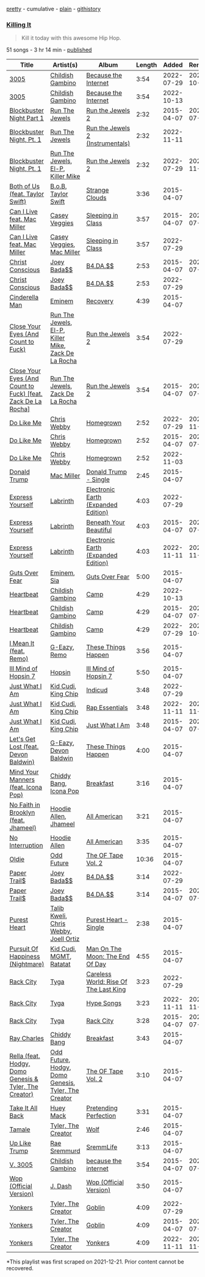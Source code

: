 [pretty](/playlists/pretty/37i9dQZF1DXea2M7iVhM3V.md) - cumulative - [plain](/playlists/plain/37i9dQZF1DXea2M7iVhM3V) - [githistory](https://github.githistory.xyz/mackorone/spotify-playlist-archive/blob/main/playlists/plain/37i9dQZF1DXea2M7iVhM3V)

### [Killing It](https://open.spotify.com/playlist/37i9dQZF1DXea2M7iVhM3V)

> Kill it today with this awesome Hip Hop.

51 songs - 3 hr 14 min - [published](https://open.spotify.com/playlist/5Q6IMDAfsGWBrdnbUcY7mG)

| Title | Artist(s) | Album | Length | Added | Removed |
|---|---|---|---|---|---|
| [3005](https://open.spotify.com/track/2ZltjIqztEpZtafc8w0I9t) | [Childish Gambino](https://open.spotify.com/artist/73sIBHcqh3Z3NyqHKZ7FOL) | [Because the Internet](https://open.spotify.com/album/4GNIhgEGXzWGAefgN5qjdU) | 3:54 | 2022-07-29 | 2022-10-13 |
| [3005](https://open.spotify.com/track/5cc9Zbfp9u10sfJeKZ3h16) | [Childish Gambino](https://open.spotify.com/artist/73sIBHcqh3Z3NyqHKZ7FOL) | [Because the Internet](https://open.spotify.com/album/62yjWIhnATHxPqGbgC9Lqr) | 3:54 | 2022-10-13 |  |
| [Blockbuster Night Part 1](https://open.spotify.com/track/2KxIMZDazuXN3yvPC6Kqwn) | [Run The Jewels](https://open.spotify.com/artist/4RnBFZRiMLRyZy0AzzTg2C) | [Run the Jewels 2](https://open.spotify.com/album/2lPYlP4eumsjz6LBG8GCbG) | 2:32 | 2015-04-07 | 2022-07-29 |
| [Blockbuster Night, Pt\. 1](https://open.spotify.com/track/5l8Yx15PGe6b5JYUusmbCl) | [Run The Jewels](https://open.spotify.com/artist/4RnBFZRiMLRyZy0AzzTg2C) | [Run the Jewels 2 \(Instrumentals\)](https://open.spotify.com/album/2nEgrwFRPKoYG3TNwLd2Sf) | 2:32 | 2022-11-11 |  |
| [Blockbuster Night, Pt\. 1](https://open.spotify.com/track/1AESnzWt4iMrEPGG7TjXAa) | [Run The Jewels](https://open.spotify.com/artist/4RnBFZRiMLRyZy0AzzTg2C), [El\-P](https://open.spotify.com/artist/57UnSUpae3SbRekxNa5Kgl), [Killer Mike](https://open.spotify.com/artist/2N4EYkIlG1kv25g6Wv8LGI) | [Run the Jewels 2](https://open.spotify.com/album/6WBUyDe1Xy8QRwF6wzhJsY) | 2:32 | 2022-07-29 | 2022-11-11 |
| [Both of Us \(feat\. Taylor Swift\)](https://open.spotify.com/track/3r9bgSJlJz2zlevcBRYXko) | [B.o.B](https://open.spotify.com/artist/5ndkK3dpZLKtBklKjxNQwT), [Taylor Swift](https://open.spotify.com/artist/06HL4z0CvFAxyc27GXpf02) | [Strange Clouds](https://open.spotify.com/album/7qqCw47pAWFzhwTpVRd0zE) | 3:36 | 2015-04-07 |  |
| [Can I Live feat\. Mac Miller](https://open.spotify.com/track/4anKjaXJyygQT6laJuxEhu) | [Casey Veggies](https://open.spotify.com/artist/0uFc6StTmJBvdHPZFDkdJy) | [Sleeping in Class](https://open.spotify.com/album/3CIpXTyBrGzNHEAzPpt3M6) | 3:57 | 2015-04-07 | 2022-07-29 |
| [Can I Live feat\. Mac Miller](https://open.spotify.com/track/4gX5wWBuArhoyV17bVPeBb) | [Casey Veggies](https://open.spotify.com/artist/0uFc6StTmJBvdHPZFDkdJy), [Mac Miller](https://open.spotify.com/artist/4LLpKhyESsyAXpc4laK94U) | [Sleeping in Class](https://open.spotify.com/album/5VQnHe5Wcji6wNbiAnMQ21) | 3:57 | 2022-07-29 |  |
| [Christ Conscious](https://open.spotify.com/track/2w9Qq5cflc8Z6BraiDCyes) | [Joey Bada$$](https://open.spotify.com/artist/2P5sC9cVZDToPxyomzF1UH) | [B4.DA.$$](https://open.spotify.com/album/1rJXQEZ5DnUalRSPB3R0WO) | 2:53 | 2015-04-07 | 2022-07-29 |
| [Christ Conscious](https://open.spotify.com/track/6v4s7JosY38tu0hTZGpgrx) | [Joey Bada$$](https://open.spotify.com/artist/2P5sC9cVZDToPxyomzF1UH) | [B4.DA.$$](https://open.spotify.com/album/2NTIYavFZmU1PCvJvn2USJ) | 2:53 | 2022-07-29 |  |
| [Cinderella Man](https://open.spotify.com/track/4SE4yewyGpOYfxfx59Yjc5) | [Eminem](https://open.spotify.com/artist/7dGJo4pcD2V6oG8kP0tJRR) | [Recovery](https://open.spotify.com/album/47BiFcV59TQi2s9SkBo2pb) | 4:39 | 2015-04-07 |  |
| [Close Your Eyes \(And Count to Fuck\)](https://open.spotify.com/track/3RlurnnuVkVbaN6lul4136) | [Run The Jewels](https://open.spotify.com/artist/4RnBFZRiMLRyZy0AzzTg2C), [El\-P](https://open.spotify.com/artist/57UnSUpae3SbRekxNa5Kgl), [Killer Mike](https://open.spotify.com/artist/2N4EYkIlG1kv25g6Wv8LGI), [Zack De La Rocha](https://open.spotify.com/artist/1jKpNUjiz4KXgaAZD5FI9S) | [Run the Jewels 2](https://open.spotify.com/album/6WBUyDe1Xy8QRwF6wzhJsY) | 3:54 | 2022-07-29 |  |
| [Close Your Eyes \(And Count to Fuck\) \[feat\. Zack De La Rocha\]](https://open.spotify.com/track/76QLGx0NleOYqkDtL7HKIA) | [Run The Jewels](https://open.spotify.com/artist/4RnBFZRiMLRyZy0AzzTg2C), [Zack De La Rocha](https://open.spotify.com/artist/1jKpNUjiz4KXgaAZD5FI9S) | [Run the Jewels 2](https://open.spotify.com/album/2lPYlP4eumsjz6LBG8GCbG) | 3:54 | 2015-04-07 | 2022-07-29 |
| [Do Like Me](https://open.spotify.com/track/0QlKo37FHKCWqaQqKIQtkf) | [Chris Webby](https://open.spotify.com/artist/3IstlZaHyUP9SONpulb4SM) | [Homegrown](https://open.spotify.com/album/4hkVHLORkJVlB9Mtz5mKvs) | 2:52 | 2022-07-29 | 2022-11-03 |
| [Do Like Me](https://open.spotify.com/track/4lcPFTxlZJhNV2cRSnRVc7) | [Chris Webby](https://open.spotify.com/artist/3IstlZaHyUP9SONpulb4SM) | [Homegrown](https://open.spotify.com/album/560cnMA9gFwdWIJW7sFsBs) | 2:52 | 2015-04-07 | 2022-07-29 |
| [Do Like Me](https://open.spotify.com/track/66cZz7gz3xIKm9BioUYEli) | [Chris Webby](https://open.spotify.com/artist/3IstlZaHyUP9SONpulb4SM) | [Homegrown](https://open.spotify.com/album/38LekT1XJRPPsdGl4TJ3Lb) | 2:52 | 2022-11-03 |  |
| [Donald Trump](https://open.spotify.com/track/3uulVrxiI7iLTjOBZsaiF8) | [Mac Miller](https://open.spotify.com/artist/4LLpKhyESsyAXpc4laK94U) | [Donald Trump \- Single](https://open.spotify.com/album/6eFkuEfykAUpthUiUeu3zw) | 2:45 | 2015-04-07 |  |
| [Express Yourself](https://open.spotify.com/track/0hXJmucLNpF138QY9FJvsT) | [Labrinth](https://open.spotify.com/artist/2feDdbD5araYcm6JhFHHw7) | [Electronic Earth \(Expanded Edition\)](https://open.spotify.com/album/6PBBbXmYV7dKnaik0fjkOI) | 4:03 | 2022-07-29 |  |
| [Express Yourself](https://open.spotify.com/track/7GjjSQwQwq6gjcH1kQeNVn) | [Labrinth](https://open.spotify.com/artist/2feDdbD5araYcm6JhFHHw7) | [Beneath Your Beautiful](https://open.spotify.com/album/3eXbGItoetZbAKx5gxKcq8) | 4:03 | 2015-04-07 | 2022-07-29 |
| [Express Yourself](https://open.spotify.com/track/2L1R3Ly0Sx2fvt72JOpbIN) | [Labrinth](https://open.spotify.com/artist/2feDdbD5araYcm6JhFHHw7) | [Electronic Earth \(Expanded Edition\)](https://open.spotify.com/album/7wxCRm6icWYVAfazHIBmSs) | 4:03 | 2022-11-11 | 2022-11-13 |
| [Guts Over Fear](https://open.spotify.com/track/0VZs2OQq4axr8GFRdC9nyD) | [Eminem](https://open.spotify.com/artist/7dGJo4pcD2V6oG8kP0tJRR), [Sia](https://open.spotify.com/artist/5WUlDfRSoLAfcVSX1WnrxN) | [Guts Over Fear](https://open.spotify.com/album/1x8e6xbrhtLgipVKFXhGdm) | 5:00 | 2015-04-07 |  |
| [Heartbeat](https://open.spotify.com/track/0zo4aX57COch7Wh3NRImTM) | [Childish Gambino](https://open.spotify.com/artist/73sIBHcqh3Z3NyqHKZ7FOL) | [Camp](https://open.spotify.com/album/2nkHPk6e7TgemWh07yFHxh) | 4:29 | 2022-10-13 |  |
| [Heartbeat](https://open.spotify.com/track/3HooZZPp0evFShqaJ2Pwer) | [Childish Gambino](https://open.spotify.com/artist/73sIBHcqh3Z3NyqHKZ7FOL) | [Camp](https://open.spotify.com/album/4q5E2s5u5X5HT4UMJpbMKE) | 4:29 | 2015-04-07 | 2022-07-29 |
| [Heartbeat](https://open.spotify.com/track/3WWAvWDBQANpJeNbvVbjMg) | [Childish Gambino](https://open.spotify.com/artist/73sIBHcqh3Z3NyqHKZ7FOL) | [Camp](https://open.spotify.com/album/32KdoFFhgjCLdU0DWL71tx) | 4:29 | 2022-07-29 | 2022-10-13 |
| [I Mean It \(feat\. Remo\)](https://open.spotify.com/track/6jmTHeoWvBaSrwWttr8Xvu) | [G\-Eazy](https://open.spotify.com/artist/02kJSzxNuaWGqwubyUba0Z), [Remo](https://open.spotify.com/artist/7rVA45AaxEEetdqc9NngiJ) | [These Things Happen](https://open.spotify.com/album/6wDc63NhKy2PyXdbhkRmrl) | 3:56 | 2015-04-07 |  |
| [Ill Mind of Hopsin 7](https://open.spotify.com/track/4E9oMuvzEsS2T9hdxWBwPQ) | [Hopsin](https://open.spotify.com/artist/7EWU4FhUJM1sZQgQKdENeT) | [Ill Mind of Hopsin 7](https://open.spotify.com/album/0b8mFD9R0dfVga1xDJjNC5) | 5:50 | 2015-04-07 |  |
| [Just What I Am](https://open.spotify.com/track/20bJBbPapGQ4bqs0YcA9xY) | [Kid Cudi](https://open.spotify.com/artist/0fA0VVWsXO9YnASrzqfmYu), [King Chip](https://open.spotify.com/artist/5NjUjtjtkzZqRuWFdspT1K) | [Indicud](https://open.spotify.com/album/262o5a05pMUDSV2uzo5EwQ) | 3:48 | 2022-07-29 |  |
| [Just What I Am](https://open.spotify.com/track/2AL3OhJT6TeZIiYUZUnSeW) | [Kid Cudi](https://open.spotify.com/artist/0fA0VVWsXO9YnASrzqfmYu), [King Chip](https://open.spotify.com/artist/5NjUjtjtkzZqRuWFdspT1K) | [Rap Essentials](https://open.spotify.com/album/1cCacxveckFvuFnehpHMRJ) | 3:48 | 2022-11-11 | 2022-11-13 |
| [Just What I Am](https://open.spotify.com/track/662g7QCw7JFvwEGHQ05y7J) | [Kid Cudi](https://open.spotify.com/artist/0fA0VVWsXO9YnASrzqfmYu), [King Chip](https://open.spotify.com/artist/5NjUjtjtkzZqRuWFdspT1K) | [Just What I Am](https://open.spotify.com/album/3uNxdRTrU5Z4XQ2bAujzne) | 3:48 | 2015-04-07 | 2022-07-29 |
| [Let's Get Lost \(feat\. Devon Baldwin\)](https://open.spotify.com/track/5DSr1NMci58MEgS20vivSL) | [G\-Eazy](https://open.spotify.com/artist/02kJSzxNuaWGqwubyUba0Z), [Devon Baldwin](https://open.spotify.com/artist/5JYReWgOGu4JKm5pqmACqG) | [These Things Happen](https://open.spotify.com/album/6wDc63NhKy2PyXdbhkRmrl) | 4:00 | 2015-04-07 |  |
| [Mind Your Manners \(feat\. Icona Pop\)](https://open.spotify.com/track/1hPajXXDa8dfTFABNZe2Ri) | [Chiddy Bang](https://open.spotify.com/artist/40giwFcTQtv9ezxW8yqxJU), [Icona Pop](https://open.spotify.com/artist/1VBflYyxBhnDc9uVib98rw) | [Breakfast](https://open.spotify.com/album/1YnYYbRawnQcFqRooF0159) | 3:16 | 2015-04-07 |  |
| [No Faith in Brooklyn \(feat\. Jhameel\)](https://open.spotify.com/track/4V8uu21mnpyg7BElNNJdPs) | [Hoodie Allen](https://open.spotify.com/artist/382aq8Pij5V2nE2JMHMoxl), [Jhameel](https://open.spotify.com/artist/7uHOp2UvCRbPU1sNKk57hv) | [All American](https://open.spotify.com/album/3wDPZbAEnzvMY6mlySimUY) | 3:21 | 2015-04-07 |  |
| [No Interruption](https://open.spotify.com/track/2yJVeT8cP1zstJxRP7Nlv8) | [Hoodie Allen](https://open.spotify.com/artist/382aq8Pij5V2nE2JMHMoxl) | [All American](https://open.spotify.com/album/3wDPZbAEnzvMY6mlySimUY) | 3:35 | 2015-04-07 |  |
| [Oldie](https://open.spotify.com/track/53dkS3h9uTNsWYZTPacnpx) | [Odd Future](https://open.spotify.com/artist/5xpkLC1MxiPRiIJUDEzuVm) | [The OF Tape Vol\. 2](https://open.spotify.com/album/7ibEo7IK9E9mi2sU5rJNDC) | 10:36 | 2015-04-07 |  |
| [Paper Trail$](https://open.spotify.com/track/23bOfmnZiN42pB1frXNyak) | [Joey Bada$$](https://open.spotify.com/artist/2P5sC9cVZDToPxyomzF1UH) | [B4.DA.$$](https://open.spotify.com/album/2NTIYavFZmU1PCvJvn2USJ) | 3:14 | 2022-07-29 |  |
| [Paper Trail$](https://open.spotify.com/track/5jNrszQHRIVKmS9Ptb63pe) | [Joey Bada$$](https://open.spotify.com/artist/2P5sC9cVZDToPxyomzF1UH) | [B4.DA.$$](https://open.spotify.com/album/1rJXQEZ5DnUalRSPB3R0WO) | 3:14 | 2015-04-07 | 2022-07-29 |
| [Purest Heart](https://open.spotify.com/track/3wjtGvTYTpsxs7U4UwREzP) | [Talib Kweli](https://open.spotify.com/artist/0lEssBAxQl2In4RpaB1C2Y), [Chris Webby](https://open.spotify.com/artist/3IstlZaHyUP9SONpulb4SM), [Joell Ortiz](https://open.spotify.com/artist/1q13yHC6Syg5Y8iPLrRnCq) | [Purest Heart \- Single](https://open.spotify.com/album/6OlncHa93mlpiO3cAHFb9p) | 2:38 | 2015-04-07 |  |
| [Pursuit Of Happiness \(Nightmare\)](https://open.spotify.com/track/5iSEsR6NKjlC9SrIJkyL3k) | [Kid Cudi](https://open.spotify.com/artist/0fA0VVWsXO9YnASrzqfmYu), [MGMT](https://open.spotify.com/artist/0SwO7SWeDHJijQ3XNS7xEE), [Ratatat](https://open.spotify.com/artist/57dN52uHvrHOxijzpIgu3E) | [Man On The Moon: The End Of Day](https://open.spotify.com/album/47y3PbX8oIDCkYAFylCJz0) | 4:55 | 2015-04-07 |  |
| [Rack City](https://open.spotify.com/track/0srwKuJPH8yBzzFUJMBQM2) | [Tyga](https://open.spotify.com/artist/5LHRHt1k9lMyONurDHEdrp) | [Careless World: Rise Of The Last King](https://open.spotify.com/album/3KHamR7LZmFT0xqPA1Hyob) | 3:23 | 2022-07-29 |  |
| [Rack City](https://open.spotify.com/track/4Q9J0lLlO0BOs29mV9VlyF) | [Tyga](https://open.spotify.com/artist/5LHRHt1k9lMyONurDHEdrp) | [Hype Songs](https://open.spotify.com/album/2pSPjaQZgHuhtR8aCCOotf) | 3:23 | 2022-11-11 | 2022-11-13 |
| [Rack City](https://open.spotify.com/track/7LBohG6plAhWaHjuzi4CpY) | [Tyga](https://open.spotify.com/artist/5LHRHt1k9lMyONurDHEdrp) | [Rack City](https://open.spotify.com/album/530KQbH8BUWquxbKtD7CS2) | 3:28 | 2015-04-07 | 2022-07-29 |
| [Ray Charles](https://open.spotify.com/track/7Fk94wDxTAQVUQw4dUpRyK) | [Chiddy Bang](https://open.spotify.com/artist/40giwFcTQtv9ezxW8yqxJU) | [Breakfast](https://open.spotify.com/album/1YnYYbRawnQcFqRooF0159) | 3:43 | 2015-04-07 |  |
| [Rella \(feat\. Hodgy, Domo Genesis & Tyler, The Creator\)](https://open.spotify.com/track/3v7GtykYEMuSg4dQyw4qZb) | [Odd Future](https://open.spotify.com/artist/5xpkLC1MxiPRiIJUDEzuVm), [Hodgy](https://open.spotify.com/artist/4sXi6Uq6IzBaLfFi8wlb3I), [Domo Genesis](https://open.spotify.com/artist/6vHBuUxrcpn1do5UaEJ7g6), [Tyler, The Creator](https://open.spotify.com/artist/4V8LLVI7PbaPR0K2TGSxFF) | [The OF Tape Vol\. 2](https://open.spotify.com/album/7ibEo7IK9E9mi2sU5rJNDC) | 3:10 | 2015-04-07 |  |
| [Take It All Back](https://open.spotify.com/track/67htqGmijSNwmZCEWDya82) | [Huey Mack](https://open.spotify.com/artist/5l5JD2LJPnIoVeco82Tk4q) | [Pretending Perfection](https://open.spotify.com/album/3Z2hKuExMtMArxB6zvc6lQ) | 3:31 | 2015-04-07 |  |
| [Tamale](https://open.spotify.com/track/60b6B2ULC85t4Y5IjZvP7A) | [Tyler, The Creator](https://open.spotify.com/artist/4V8LLVI7PbaPR0K2TGSxFF) | [Wolf](https://open.spotify.com/album/40QTqOBBxCEIQlLNdSjFQB) | 2:46 | 2015-04-07 |  |
| [Up Like Trump](https://open.spotify.com/track/2RUuKIHFHjk41E7YsJ9HNP) | [Rae Sremmurd](https://open.spotify.com/artist/7iZtZyCzp3LItcw1wtPI3D) | [SremmLife](https://open.spotify.com/album/6eDx949ONWDCN0O22wFZf7) | 3:13 | 2015-04-07 |  |
| [V\. 3005](https://open.spotify.com/track/1XcQusdnAx3vQtL891EUI5) | [Childish Gambino](https://open.spotify.com/artist/73sIBHcqh3Z3NyqHKZ7FOL) | [because the internet](https://open.spotify.com/album/3z9YJAyGipjDuwhjinHUY0) | 3:54 | 2015-04-07 | 2022-07-29 |
| [Wop \(Official Version\)](https://open.spotify.com/track/3zbnvxvqV5lL4Vq0FznWsX) | [J\. Dash](https://open.spotify.com/artist/6bsEozzA1CHU0TIq2DXDxq) | [Wop \(Official Version\)](https://open.spotify.com/album/6GDAhfB43sXcVMPUT3jxaA) | 3:50 | 2015-04-07 |  |
| [Yonkers](https://open.spotify.com/track/1nwkSqzTyXBk6XF796EOav) | [Tyler, The Creator](https://open.spotify.com/artist/4V8LLVI7PbaPR0K2TGSxFF) | [Goblin](https://open.spotify.com/album/5dbCm8qaCdWnNdVyi3urUO) | 4:09 | 2022-07-29 |  |
| [Yonkers](https://open.spotify.com/track/1zsAAnB6dMpGOvXjoYP9Um) | [Tyler, The Creator](https://open.spotify.com/artist/4V8LLVI7PbaPR0K2TGSxFF) | [Goblin](https://open.spotify.com/album/40ucxnGO51wcTGNI6xge6z) | 4:09 | 2015-04-07 | 2022-07-29 |
| [Yonkers](https://open.spotify.com/track/7fnH9vpllrPLuIgLQ2x7ji) | [Tyler, The Creator](https://open.spotify.com/artist/4V8LLVI7PbaPR0K2TGSxFF) | [Yonkers](https://open.spotify.com/album/4KUXmY53T1DLMZ0lVJsjjw) | 4:09 | 2022-11-11 | 2022-11-13 |

\*This playlist was first scraped on 2021-12-21. Prior content cannot be recovered.
